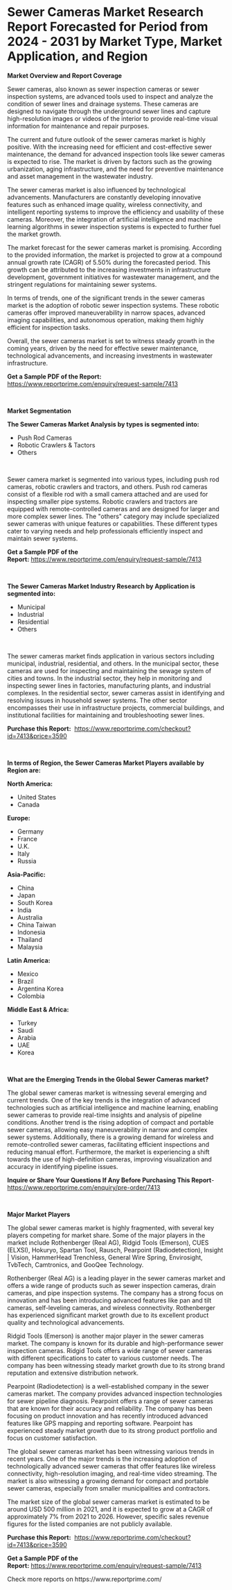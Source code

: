 <p><h1>Sewer Cameras Market Research Report Forecasted for Period from 2024 -  2031 by Market Type, Market Application, and Region</h1></p><p><strong>Market Overview and Report Coverage</strong></p>
<p><p>Sewer cameras, also known as sewer inspection cameras or sewer inspection systems, are advanced tools used to inspect and analyze the condition of sewer lines and drainage systems. These cameras are designed to navigate through the underground sewer lines and capture high-resolution images or videos of the interior to provide real-time visual information for maintenance and repair purposes.</p><p>The current and future outlook of the sewer cameras market is highly positive. With the increasing need for efficient and cost-effective sewer maintenance, the demand for advanced inspection tools like sewer cameras is expected to rise. The market is driven by factors such as the growing urbanization, aging infrastructure, and the need for preventive maintenance and asset management in the wastewater industry.</p><p>The sewer cameras market is also influenced by technological advancements. Manufacturers are constantly developing innovative features such as enhanced image quality, wireless connectivity, and intelligent reporting systems to improve the efficiency and usability of these cameras. Moreover, the integration of artificial intelligence and machine learning algorithms in sewer inspection systems is expected to further fuel the market growth.</p><p>The market forecast for the sewer cameras market is promising. According to the provided information, the market is projected to grow at a compound annual growth rate (CAGR) of 5.50% during the forecasted period. This growth can be attributed to the increasing investments in infrastructure development, government initiatives for wastewater management, and the stringent regulations for maintaining sewer systems.</p><p>In terms of trends, one of the significant trends in the sewer cameras market is the adoption of robotic sewer inspection systems. These robotic cameras offer improved maneuverability in narrow spaces, advanced imaging capabilities, and autonomous operation, making them highly efficient for inspection tasks.</p><p>Overall, the sewer cameras market is set to witness steady growth in the coming years, driven by the need for effective sewer maintenance, technological advancements, and increasing investments in wastewater infrastructure.</p></p>
<p><strong>Get a Sample PDF of the Report:</strong> <a href="https://www.reportprime.com/enquiry/request-sample/7413">https://www.reportprime.com/enquiry/request-sample/7413</a></p>
<p>&nbsp;</p>
<p><strong>Market Segmentation</strong></p>
<p><strong>The Sewer Cameras Market Analysis by types is segmented into:</strong></p>
<p><ul><li>Push Rod Cameras</li><li>Robotic Crawlers & Tactors</li><li>Others</li></ul></p>
<p>&nbsp;</p>
<p><p>Sewer camera market is segmented into various types, including push rod cameras, robotic crawlers and tractors, and others. Push rod cameras consist of a flexible rod with a small camera attached and are used for inspecting smaller pipe systems. Robotic crawlers and tractors are equipped with remote-controlled cameras and are designed for larger and more complex sewer lines. The "others" category may include specialized sewer cameras with unique features or capabilities. These different types cater to varying needs and help professionals efficiently inspect and maintain sewer systems.</p></p>
<p><strong>Get a Sample PDF of the Report:</strong>&nbsp;<a href="https://www.reportprime.com/enquiry/request-sample/7413">https://www.reportprime.com/enquiry/request-sample/7413</a></p>
<p>&nbsp;</p>
<p><strong>The Sewer Cameras Market Industry Research by Application is segmented into:</strong></p>
<p><ul><li>Municipal</li><li>Industrial</li><li>Residential</li><li>Others</li></ul></p>
<p>&nbsp;</p>
<p><p>The sewer cameras market finds application in various sectors including municipal, industrial, residential, and others. In the municipal sector, these cameras are used for inspecting and maintaining the sewage system of cities and towns. In the industrial sector, they help in monitoring and inspecting sewer lines in factories, manufacturing plants, and industrial complexes. In the residential sector, sewer cameras assist in identifying and resolving issues in household sewer systems. The other sector encompasses their use in infrastructure projects, commercial buildings, and institutional facilities for maintaining and troubleshooting sewer lines.</p></p>
<p><strong>Purchase this Report:</strong>&nbsp; <a href="https://www.reportprime.com/checkout?id=7413&price=3590">https://www.reportprime.com/checkout?id=7413&price=3590</a></p>
<p>&nbsp;</p>
<p><strong>In terms of Region, the Sewer Cameras Market Players available by Region are:</strong></p>
<p>
    <p> <strong> North America: </strong>
        <ul>
            <li>United States</li>
            <li>Canada</li>
        </ul>
        </p> 
    <p> <strong> Europe: </strong>
        <ul>
            <li>Germany</li>
            <li>France</li>
            <li>U.K.</li>
            <li>Italy</li>
            <li>Russia</li>
        </ul>
        </p> 
    <p> <strong> Asia-Pacific: </strong>
        <ul>
            <li>China</li>
            <li>Japan</li>
            <li>South Korea</li>
            <li>India</li>
            <li>Australia</li>
            <li>China Taiwan</li>
            <li>Indonesia</li>
            <li>Thailand</li>
            <li>Malaysia</li>
        </ul>
        </p> 
    <p> <strong> Latin America: </strong>
        <ul>
            <li>Mexico</li>
            <li>Brazil</li>
            <li>Argentina Korea</li>
            <li>Colombia</li>
        </ul>
        </p> 
    <p> <strong> Middle East & Africa: </strong>
        <ul>
            <li>Turkey</li>
            <li>Saudi</li>
            <li>Arabia</li>
            <li>UAE</li>
            <li>Korea</li>
        </ul>
    </p>
    </p>
<p>&nbsp;</p>
<p><strong>What are the Emerging Trends in the Global Sewer Cameras market?</strong></p>
<p><p>The global sewer cameras market is witnessing several emerging and current trends. One of the key trends is the integration of advanced technologies such as artificial intelligence and machine learning, enabling sewer cameras to provide real-time insights and analysis of pipeline conditions. Another trend is the rising adoption of compact and portable sewer cameras, allowing easy maneuverability in narrow and complex sewer systems. Additionally, there is a growing demand for wireless and remote-controlled sewer cameras, facilitating efficient inspections and reducing manual effort. Furthermore, the market is experiencing a shift towards the use of high-definition cameras, improving visualization and accuracy in identifying pipeline issues.</p></p>
<p><strong>Inquire or Share Your Questions If Any Before Purchasing This Report</strong>- <a href="https://www.reportprime.com/enquiry/pre-order/7413">https://www.reportprime.com/enquiry/pre-order/7413</a></p>
<p>&nbsp;</p>
<p><strong>Major Market Players</strong></p>
<p><p>The global sewer cameras market is highly fragmented, with several key players competing for market share. Some of the major players in the market include Rothenberger (Real AG), Ridgid Tools (Emerson), CUES (ELXSI), Hokuryo, Spartan Tool, Rausch, Pearpoint (Radiodetection), Insight | Vision, HammerHead Trenchless, General Wire Spring, Envirosight, TvbTech, Camtronics, and GooQee Technology.</p><p>Rothenberger (Real AG) is a leading player in the sewer cameras market and offers a wide range of products such as sewer inspection cameras, drain cameras, and pipe inspection systems. The company has a strong focus on innovation and has been introducing advanced features like pan and tilt cameras, self-leveling cameras, and wireless connectivity. Rothenberger has experienced significant market growth due to its excellent product quality and technological advancements.</p><p>Ridgid Tools (Emerson) is another major player in the sewer cameras market. The company is known for its durable and high-performance sewer inspection cameras. Ridgid Tools offers a wide range of sewer cameras with different specifications to cater to various customer needs. The company has been witnessing steady market growth due to its strong brand reputation and extensive distribution network.</p><p>Pearpoint (Radiodetection) is a well-established company in the sewer cameras market. The company provides advanced inspection technologies for sewer pipeline diagnosis. Pearpoint offers a range of sewer cameras that are known for their accuracy and reliability. The company has been focusing on product innovation and has recently introduced advanced features like GPS mapping and reporting software. Pearpoint has experienced steady market growth due to its strong product portfolio and focus on customer satisfaction.</p><p>The global sewer cameras market has been witnessing various trends in recent years. One of the major trends is the increasing adoption of technologically advanced sewer cameras that offer features like wireless connectivity, high-resolution imaging, and real-time video streaming. The market is also witnessing a growing demand for compact and portable sewer cameras, especially from smaller municipalities and contractors.</p><p>The market size of the global sewer cameras market is estimated to be around USD 500 million in 2021, and it is expected to grow at a CAGR of approximately 7% from 2021 to 2026. However, specific sales revenue figures for the listed companies are not publicly available.</p></p>
<p><strong>Purchase this Report:</strong>&nbsp;&nbsp;<a href="https://www.reportprime.com/checkout?id=7413&price=3590">https://www.reportprime.com/checkout?id=7413&price=3590</a></p>
<p></p>
<p><strong>Get a Sample PDF of the Report:</strong>&nbsp;<a href="https://www.reportprime.com/enquiry/request-sample/7413">https://www.reportprime.com/enquiry/request-sample/7413</a></p>
<p>Check more reports on https://www.reportprime.com/</p>